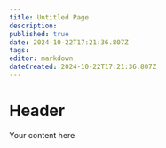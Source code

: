 ```yaml
---
title: Untitled Page
description: 
published: true
date: 2024-10-22T17:21:36.807Z
tags: 
editor: markdown
dateCreated: 2024-10-22T17:21:36.807Z
---
```


# Header
Your content here